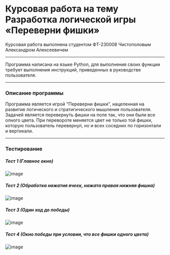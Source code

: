 # Курсовая работа на тему Разработка логической игры «Переверни фишки»
Курсовая работа выполнена студентом ФТ-230008 Чистополовым Александром Алексеевичем
___
Программа написана на языке Python, для выполнения своих функции требует выполнения инструкций, приведенных в руководстве пользователя.
___
### Описание программы
Программа является игрой "Переверни фишки", нацеленная на развитие логического и стратигического мышления пользователя.
Задачей является перевернуть фишки на поле так, что они были все олного цвета. При перевороте меняется цвет не только той фишки, которую пользователь перевернул, но и всех соседних по горизонтали и вертикали.
___
### Тестирование
##### Тест 1 (Главное окно)
![image](https://github.com/user-attachments/assets/c044f0ea-1ad4-4c77-9661-fb01cd891526)

##### Тест 2 (Обработка нажатия ячеек, нажата правая нижняя фишка)
![image](https://github.com/user-attachments/assets/094da60e-e1d6-4c31-8af7-44e3fd1e3ea3)

##### Тест 3 (Один ход до победы)
![image](https://github.com/user-attachments/assets/393d89e4-4ee0-47ad-97dc-b8fee3205a38)

##### Тест 4 (Окно победы при условии, что все фишки одного цвета)
![image](https://github.com/user-attachments/assets/873fa91b-047b-4e66-b92e-9656e0d2dc28)


